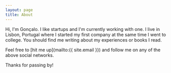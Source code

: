 ```yaml
---
layout: page
title: About
---
```


Hi, I'm Gonçalo. I like startups and I'm currently working with one. I live in Lisbon, Portugal where I started my first company at the same time I went to college. You should find me writing about my experiences or books I read.

Feel free to [hit me up](mailto:{{ site.email }}) and follow me on any of the above social networks.

Thanks for passing by!
